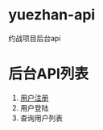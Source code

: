 # yuezhan-api
约战项目后台api
# 后台API列表


1. [用户注册](https://github.com/liyoung1992/yuezhan-api/blob/master/doc/register.md)
2. 用户登陆
3. 查询用户列表
